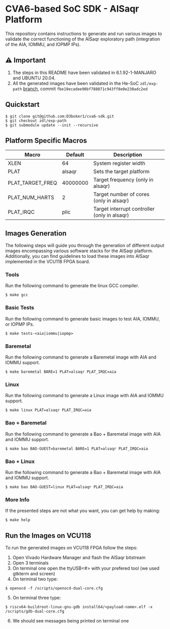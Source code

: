 # CVA6-based SoC SDK - AlSaqr Platform
This repository contains instructions to generate and run various images to validate the correct functioning of the AlSaqr exploratory path (integration of the AIA, IOMMU, and IOPMP IPs).   

## :warning: Important
1. The steps in this README have been validated in 6.1.92-1-MANJARO and UBUNTU 20.04.
2. All the generated images have been validated in the He-SoC `zdl/exp-path` [branch](https://github.com/AlSaqr-platform/he-soc/commits/zdl/exp-path/), commit `fbe19ecadee90bf788071c943ff8e0e230adc2ed`

## Quickstart

```console
$ git clone git@github.com:D3boker1/cva6-sdk.git
$ git checkout zdl/exp-path
$ git submodule update --init --recursive
```

## Platform Specific Macros

| Macro            	| Default  	| Description                                  	|
|------------------	|----------	|----------------------------------------------	|
| XLEN             	| 64       	| System register width                        	|
| PLAT             	| alsaqr   	| Sets the target platform                     	|
| PLAT_TARGET_FREQ 	| 40000000 	| Target frequency (only in alsaqr)            	|
| PLAT_NUM_HARTS   	| 2        	| Target number of cores (only in alsaqr)      	|
| PLAT_IRQC        	| plic     	| Target interrupt controller (only in alsaqr) 	|


## Images Generation
The following steps will guide you through the generation of different output images encompassing various software stacks for the AlSaqr platform. Additionally, you can find guidelines to load these images into AlSaqr implemented in the VCU118 FPGA board.

### Tools
Run the following command to generate the linux GCC compiler.

```console
$ make gcc
```

### Basic Tests
Run the following command to generate basic images to test AIA, IOMMU, or IOPMP IPs.

```console
$ make tests-<aia|iommu|iopmp>
```
### Baremetal
Run the following command to generate a Baremetal image with AIA and IOMMU support.

```console
$ make baremetal BARE=1 PLAT=alsaqr PLAT_IRQC=aia
```

### Linux
Run the following command to generate a Linux image with AIA and IOMMU support.

```console
$ make linux PLAT=alsaqr PLAT_IRQC=aia
```

### Bao + Baremetal
Run the following command to generate a Bao + Baremetal image with AIA and IOMMU support.

```console
$ make bao BAO-GUEST=baremetal BARE=1 PLAT=alsaqr PLAT_IRQC=aia
```

### Bao + Linux
Run the following command to generate a Bao + Baremetal image with AIA and IOMMU support.

```console
$ make bao BAO-GUEST=linux PLAT=alsaqr PLAT_IRQC=aia
```

### More Info
If the presented steps are not what you want, you can get help by making:

```console
$ make help
```

## Run the Images on VCU118
To run the generated images on VCU118 FPGA follow the steps:

1. Open Vivado Hardware Manager and flash the AlSaqr bitstream
2. Open 3 terminals
3. On terminal one open the ttyUSB<#> with your prefered tool (we used gtkterm and screen)
4. On terminal two type:
  ```console
  $ openocd -f /scripts/openocd-dual-core.cfg
  ```
5. On terminal three type:
  ```console
  $ riscv64-buildroot-linux-gnu-gdb install64/<payload-name>.elf -x /scripts/gdb-dual-core.cfg
  ```
6. We should see messages being printed on terminal one